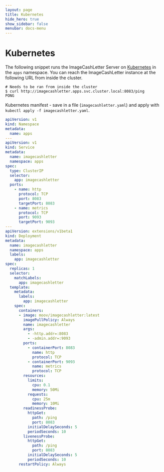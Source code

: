 ```yaml
---
layout: page
title: Kubernetes
hide_hero: true
show_sidebar: false
menubar: docs-menu
---
```


# Kubernetes

The following snippet runs the ImageCashLetter Server on [Kubernetes](https://kubernetes.io/docs/tutorials/kubernetes-basics/) in the `apps` namespace. You can reach the ImageCashLetter instance at the following URL from inside the cluster.

```
# Needs to be ran from inside the cluster
$ curl http://imagecashletter.apps.svc.cluster.local:8083/ping
PONG
```

Kubernetes manifest - save in a file (`imagecashletter.yaml`) and apply with `kubectl apply -f imagecashletter.yaml`.

```yaml
apiVersion: v1
kind: Namespace
metadata:
  name: apps
---
apiVersion: v1
kind: Service
metadata:
  name: imagecashletter
  namespace: apps
spec:
  type: ClusterIP
  selector:
    app: imagecashletter
  ports:
    - name: http
      protocol: TCP
      port: 8083
      targetPort: 8083
    - name: metrics
      protocol: TCP
      port: 9093
      targetPort: 9093
---
apiVersion: extensions/v1beta1
kind: Deployment
metadata:
  name: imagecashletter
  namespace: apps
  labels:
    app: imagecashletter
spec:
  replicas: 1
  selector:
    matchLabels:
      app: imagecashletter
  template:
    metadata:
      labels:
        app: imagecashletter
    spec:
      containers:
      - image: moov/imagecashletter:latest
        imagePullPolicy: Always
        name: imagecashletter
        args:
          - -http.addr=:8083
          - -admin.addr=:9093
        ports:
          - containerPort: 8083
            name: http
            protocol: TCP
          - containerPort: 9093
            name: metrics
            protocol: TCP
        resources:
          limits:
            cpu: 0.1
            memory: 50Mi
          requests:
            cpu: 25m
            memory: 10Mi
        readinessProbe:
          httpGet:
            path: /ping
            port: 8083
          initialDelaySeconds: 5
          periodSeconds: 10
        livenessProbe:
          httpGet:
            path: /ping
            port: 8083
          initialDelaySeconds: 5
          periodSeconds: 10
      restartPolicy: Always
```